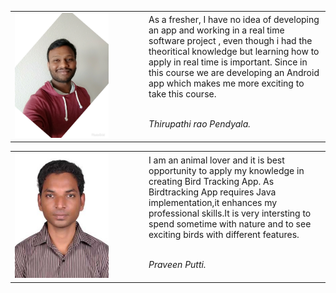 <table>
<p style="background-color:red;">
    <tr>
        <td width="200" valign="top"><img src="Tirupathi.jpg" width="150"
height="200"></td>
        <td>As a fresher, I have no idea of developing an app and working in a real time software project , even though
i had the theoritical knowledge but learning how to apply in real time is important. Since in this course
we are developing an Android app which makes me more exciting to take this course. <br \>
    <br \>  
   <p><i>Thirupathi rao Pendyala.</i></p>
     </td>
    </tr>
</table>

<table>
<p style="background-color:red;">
    <tr>
        <td width="200" valign="top"><img src="Praveen.jpg" width="150"
height="200"></td>
        <td>I am an animal lover and it is best opportunity to apply my knowledge in creating Bird Tracking App.
As Birdtracking App requires Java implementation,it enhances my professional skills.It is very intersting
to spend sometime with nature and to see exciting birds with different features. <br \>
    <br \>  
   <p><i>Praveen Putti.</i></p>
     </td>
    </tr>
</table>



